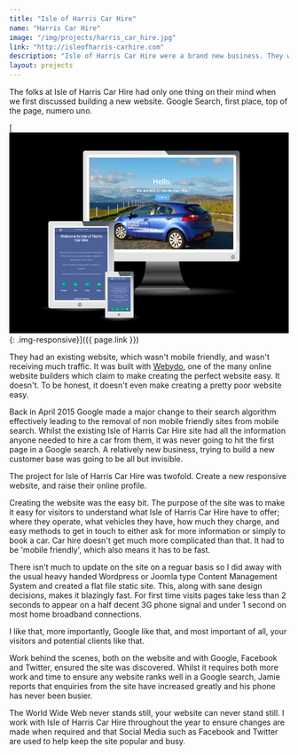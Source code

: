 ```yaml
---
title: "Isle of Harris Car Hire"
name: "Harris Car Hire"
image: "/img/projects/harris_car_hire.jpg"
link: "http://isleofharris-carhire.com"
description: "Isle of Harris Car Hire were a brand new business. They were looking for a modern website and a quick rise through Googles search ranking to help prospective customers find them"
layout: projects
---
```

The folks at Isle of Harris Car Hire had only one thing on their mind when we first discussed building a new website. Google Search, first place, top of the page, numero uno.

[![Isle of Harris Car Hire website on different screen sizes](/img/projects/harris_car_hire_screens.jpg){: .img-responsive}]({{ page.link }})

They had an existing website, which wasn't mobile friendly, and wasn't receiving much traffic. It was built with [Webydo](http://www.webydo.com/), one of the many online website builders which claim to make creating the perfect website easy. It doesn't. To be honest, it doesn't even make creating a pretty poor website easy.

Back in April 2015 Google made a major change to their search algorithm effectively leading to the removal of non mobile friendly sites from mobile search. Whilst the existing Isle of Harris Car Hire site had all the information anyone needed to hire a car from them, it was never going to hit the first page in a Google search. A relatively new business, trying to build a new customer base was going to be all but invisible.

The project for Isle of Harris Car Hire was twofold. Create a new responsive website, and raise their online profile.

Creating the website was the easy bit. The purpose of the site was to make it easy for visitors to understand what Isle of Harris Car Hire have to offer; where they operate, what vehicles they have, how much they charge, and easy methods to get in touch to either ask for more information or simply to book a car. Car hire doesn't get much more complicated than that. It had to be 'mobile friendly', which also means it has to be fast.

There isn't much to update on the site on a reguar basis so I did away with the usual heavy handed Wordpress or Joomla type Content Management System and created a flat file static site. This, along with sane design decisions, makes it blazingly fast. For first time visits pages take less than 2 seconds to appear on a half decent 3G phone signal and under 1 second on most home broadband connections.

I like that, more importantly, Google like that, and most important of all, your visitors and potential clients like that.

Work behind the scenes, both on the website and with Google, Facebook and Twitter, ensured the site was discovered. Whilst it requires both more work and time to ensure any website ranks well in a Google search, Jamie reports that enquiries from the site have increased greatly and his phone has never been busier.

The World Wide Web never stands still, your website can never stand still. I work with Isle of Harris Car Hire throughout the year to ensure changes are made when required and that Social Media such as Facebook and Twitter are used to help keep the site popular and busy.
